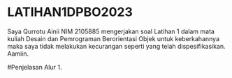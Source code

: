 # LATIHAN1DPBO2023

Saya Qurrotu Ainii NIM 2105885 mengerjakan soal Latihan 1 dalam mata kuliah Desain dan Pemrograman Berorientasi Objek untuk keberkahannya maka saya tidak melakukan kecurangan seperti yang telah dispesifikasikan. Aamiin.

#Penjelasan Alur
1. 
